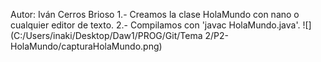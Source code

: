 Autor: Iván Cerros Brioso
1.- Creamos la clase HolaMundo con nano o cualquier editor
 de texto.
2.- Compilamos con 'javac HolaMundo.java'.
![](C:/Users/inaki/Desktop/Daw1/PROG/Git/Tema 2/P2-HolaMundo/capturaHolaMundo.png)
